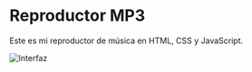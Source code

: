 # Reproductor MP3

Este es mi reproductor de música en HTML, CSS y JavaScript.

![Interfaz](imagenes/img1.jpeg)
